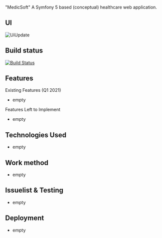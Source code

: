 "MedicSoft" A Symfony 5 based (conceptual) healthcare web application.

## UI

![UiUpdate](https://medicsoft-bucket.s3.eu-central-1.amazonaws.com/images/medicsoft_main.png)

##  Build status

[![Build Status]()](https://travis-ci.org/nikl881/)

## Features

Existing Features (Q1 2021) 
* empty  

Features Left to Implement 
* empty

## Technologies Used
* empty

## Work method 
* empty

## Issuelist & Testing
* empty

## Deployment
* empty